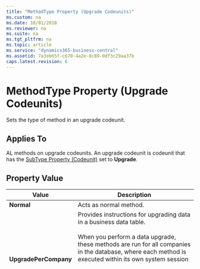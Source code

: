 ```yaml
---
title: "MethodType Property (Upgrade Codeunits)"
ms.custom: na
ms.date: 10/01/2018
ms.reviewer: na
ms.suite: na
ms.tgt_pltfrm: na
ms.topic: article
ms.service: "dynamics365-business-central"
ms.assetid: 7a3eb65f-c670-4a2e-8c89-0df3c29aa37b
caps.latest.revision: 6
---
```




# MethodType Property (Upgrade Codeunits)
Sets the type of method in an upgrade codeunit.  

## Applies To  
 AL methods on upgrade codeunits. An upgrade codeunit is codeunit that has the [SubType Property \(Codeunit\)](properties/devenv-subtype-property-codeunit.md) set to **Upgrade**.  

## Property Value  

|Value|Description|  
|-----------|-----------------|  
|**Normal**|Acts as normal method.|  
|**UpgradePerCompany**|Provides instructions for upgrading data in a business data table.<br /><br /> When you perform a data upgrade, these methods are run for all companies in the database, where each method is executed within its own system session on [!INCLUDE[d365fin_server_md](includes/d365fin_server_md.md)] that connects to the specific company. You typically use this type of method when the data in the table that you upgrading is company-specific, as specified by the table's [DataPerCompany Property](properties/devenv-datapercompany-property.md).|  
|**UpgradePerDatabase**|Provides instructions for upgrading data in a business data table.<br /><br /> These methods are executed once during an upgrade process, in a single system session on [!INCLUDE[d365fin_server_md](includes/d365fin_server_md.md)] that does not open any company. You typically use an **UpgradePerDatabase** method when the data in the table that you are upgrading is not company-specific. This can prevent locking issues when upgrade methods are run in parallel mode.|  
|**TableSyncSetup**|Provides instructions about how to synchronize the table schemas in the business database with the table definitions.|  
|**CheckPrecondition**|Provides logic that checks conditions that must be met in order for the data upgrade process to continue and start running the **Upgrade** methods.|  

## See Also  
[SubType Property \(Codeunit\)](properties/devenv-subtype-property-codeunit.md)